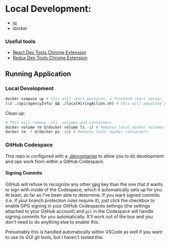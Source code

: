 # Local Development:

- jq
- docker

### Useful tools

- [React Dev Tools Chrome Extension](https://github.com/facebook/react)
- [Redux Dev Tools Chrome Extension](https://github.com/reduxjs/redux-devtools)

## Running Application

### Local Development

```sh
docker compose up # this will start postgres, a frontend react server, and the backend API server
(cd ./api/agencyInfo/ && ./localHiringAction.sh) # this will populate your database wtih the basic demo application.
```

<!-- Testing:

```sh
docker compose run --rm api npm run test
``` -->

Clean up:

```sh
# This will remove _all_ volumes and containers
docker volume rm $(docker volume ls -q) # Removes local docker volumes
docker rm -f $(docker ps -aq) # Removes local docker containers
```

### GitHub Codespace
This repo is configured with a [.devcontainer](/.devcontainer) to allow you to do development
and ops work from within a GitHub Codespace.

#### Signing Commits
GitHub will refuse to recognize any other gpg key than the one that _it_ wants to sign with inside of
the Codespace, which it automatically sets up for you. At least, as far as I've been able to
determine. If you want signed commits (i.e. if your branch protection rules require it), just
click the checkbox to enable GPG signing in your GitHub Codespaces settings (the settings attached
to your GitHub account) and `git` in the Codespace will handle signing commits for you
automatically. It'll work out of the box and you don't need to do anything else to enable this.

Presumably this is handled automatically within VSCode as well if you want to use its GUI git
tools, but I haven't tested this.
